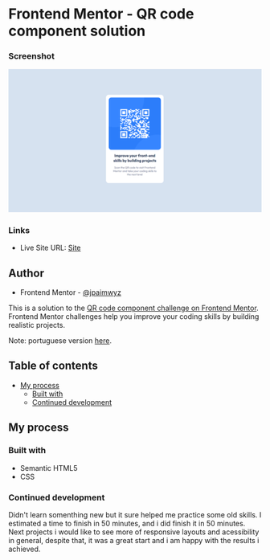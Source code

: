 # Frontend Mentor - QR code component solution
### Screenshot 
![](./images/DesignJP.png)

### Links

- Live Site URL: [Site](https://your-live-site-url.com)

## Author

- Frontend Mentor - [@jpaimwyz](https://www.frontendmentor.io/profile/jpaimwyz)

This is a solution to the [QR code component challenge on Frontend Mentor](https://www.frontendmentor.io/challenges/qr-code-component-iux_sIO_H). Frontend Mentor challenges help you improve your coding skills by building realistic projects. 

Note: portuguese version [here](README-pt.md).

## Table of contents
- [My process](#my-process)
  - [Built with](#built-with)
  - [Continued development](#continued-development)

## My process
### Built with
  - Semantic HTML5
  - CSS

### Continued development

Didn't learn somenthing new but it sure helped me practice some old skills. I estimated a time to finish in 50 minutes, and i did finish it in 50 minutes. Next projects i would like to see more of responsive layouts and acessibility in general, despite that, it was a great start and i am happy with the results i achieved.